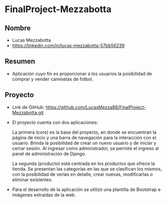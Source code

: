 # FinalProject-Mezzabotta

## Nombre

- Lucas Mezzabotta  
- https://linkedin.com/in/lucas-mezzabotta-57bb56239

## Resumen

- Aplicación cuyo fin es proporcionar a los usuarios la posibilidad de comprar y vender camisetas de fútbol. 

## Proyecto

- Link de GitHub: https://github.com/LucasMezza88/FinalProject-Mezzabotta.git

- El proyecto cuenta con dos aplicaciones:
    
    La primera (core) es la base del proyecto, en donde se encuentran la página de inicio y una barra de navegación para la interacción con el usuario. Brinda la posibilidad de crear un nuevo usuario y de iniciar y cerrar sesión. Al ingresar como administrador, se permite el ingreso al panel de administración de Django.

    La segunda (producto) está centrada en los productos que ofrece la tienda. Se presentan las categorías en las que se clasifican los mismos, con la posibilidad de verlas en detalle, crear nuevas, modificarlas o eliminar existentes.

- Para el desarrollo de la aplicación se utilizó una plantilla de Bootstrap e imágenes extraídas de la web.
